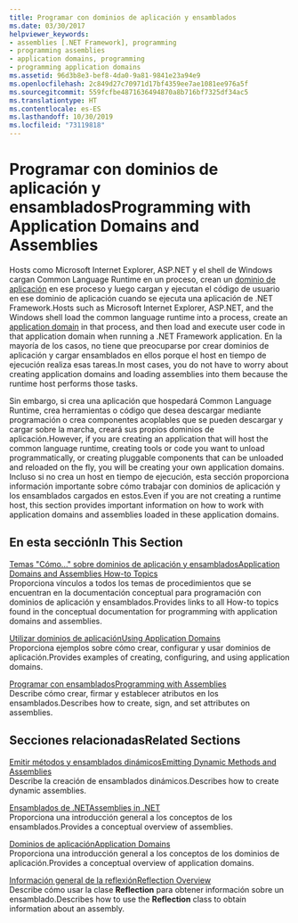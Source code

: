 ```yaml
---
title: Programar con dominios de aplicación y ensamblados
ms.date: 03/30/2017
helpviewer_keywords:
- assemblies [.NET Framework], programming
- programming assemblies
- application domains, programming
- programming application domains
ms.assetid: 96d3b8e3-bef8-4da0-9a81-9841e23a94e9
ms.openlocfilehash: 2c849d27c70971d17bf4359ee7ae1081ee976a5f
ms.sourcegitcommit: 559fcfbe4871636494870a8b716bf7325df34ac5
ms.translationtype: HT
ms.contentlocale: es-ES
ms.lasthandoff: 10/30/2019
ms.locfileid: "73119818"
---
```

# <a name="programming-with-application-domains-and-assemblies"></a><span data-ttu-id="a155f-102">Programar con dominios de aplicación y ensamblados</span><span class="sxs-lookup"><span data-stu-id="a155f-102">Programming with Application Domains and Assemblies</span></span>

<span data-ttu-id="a155f-103">Hosts como Microsoft Internet Explorer, ASP.NET y el shell de Windows cargan Common Language Runtime en un proceso, crean un [dominio de aplicación](application-domains.md) en ese proceso y luego cargan y ejecutan el código de usuario en ese dominio de aplicación cuando se ejecuta una aplicación de .NET Framework.</span><span class="sxs-lookup"><span data-stu-id="a155f-103">Hosts such as Microsoft Internet Explorer, ASP.NET, and the Windows shell load the common language runtime into a process, create an [application domain](application-domains.md) in that process, and then load and execute user code in that application domain when running a .NET Framework application.</span></span> <span data-ttu-id="a155f-104">En la mayoría de los casos, no tiene que preocuparse por crear dominios de aplicación y cargar ensamblados en ellos porque el host en tiempo de ejecución realiza esas tareas.</span><span class="sxs-lookup"><span data-stu-id="a155f-104">In most cases, you do not have to worry about creating application domains and loading assemblies into them because the runtime host performs those tasks.</span></span>  
  
<span data-ttu-id="a155f-105">Sin embargo, si crea una aplicación que hospedará Common Language Runtime, crea herramientas o código que desea descargar mediante programación o crea componentes acoplables que se pueden descargar y cargar sobre la marcha, creará sus propios dominios de aplicación.</span><span class="sxs-lookup"><span data-stu-id="a155f-105">However, if you are creating an application that will host the common language runtime, creating tools or code you want to unload programmatically, or creating pluggable components that can be unloaded and reloaded on the fly, you will be creating your own application domains.</span></span> <span data-ttu-id="a155f-106">Incluso si no crea un host en tiempo de ejecución, esta sección proporciona información importante sobre cómo trabajar con dominios de aplicación y los ensamblados cargados en estos.</span><span class="sxs-lookup"><span data-stu-id="a155f-106">Even if you are not creating a runtime host, this section provides important information on how to work with application domains and assemblies loaded in these application domains.</span></span>  
  
## <a name="in-this-section"></a><span data-ttu-id="a155f-107">En esta sección</span><span class="sxs-lookup"><span data-stu-id="a155f-107">In This Section</span></span>  

[<span data-ttu-id="a155f-108">Temas "Cómo..." sobre dominios de aplicación y ensamblados</span><span class="sxs-lookup"><span data-stu-id="a155f-108">Application Domains and Assemblies How-to Topics</span></span>](application-domains-and-assemblies-how-to-topics.md)  
<span data-ttu-id="a155f-109">Proporciona vínculos a todos los temas de procedimientos que se encuentran en la documentación conceptual para programación con dominios de aplicación y ensamblados.</span><span class="sxs-lookup"><span data-stu-id="a155f-109">Provides links to all How-to topics found in the conceptual documentation for programming with application domains and assemblies.</span></span>  
  
[<span data-ttu-id="a155f-110">Utilizar dominios de aplicación</span><span class="sxs-lookup"><span data-stu-id="a155f-110">Using Application Domains</span></span>](use.md)  
<span data-ttu-id="a155f-111">Proporciona ejemplos sobre cómo crear, configurar y usar dominios de aplicación.</span><span class="sxs-lookup"><span data-stu-id="a155f-111">Provides examples of creating, configuring, and using application domains.</span></span>  
  
[<span data-ttu-id="a155f-112">Programar con ensamblados</span><span class="sxs-lookup"><span data-stu-id="a155f-112">Programming with Assemblies</span></span>](../../standard/assembly/program.md)  
<span data-ttu-id="a155f-113">Describe cómo crear, firmar y establecer atributos en los ensamblados.</span><span class="sxs-lookup"><span data-stu-id="a155f-113">Describes how to create, sign, and set attributes on assemblies.</span></span>  
  
## <a name="related-sections"></a><span data-ttu-id="a155f-114">Secciones relacionadas</span><span class="sxs-lookup"><span data-stu-id="a155f-114">Related Sections</span></span>  

[<span data-ttu-id="a155f-115">Emitir métodos y ensamblados dinámicos</span><span class="sxs-lookup"><span data-stu-id="a155f-115">Emitting Dynamic Methods and Assemblies</span></span>](../reflection-and-codedom/emitting-dynamic-methods-and-assemblies.md)  
<span data-ttu-id="a155f-116">Describe la creación de ensamblados dinámicos.</span><span class="sxs-lookup"><span data-stu-id="a155f-116">Describes how to create dynamic assemblies.</span></span>  
  
[<span data-ttu-id="a155f-117">Ensamblados de .NET</span><span class="sxs-lookup"><span data-stu-id="a155f-117">Assemblies in .NET</span></span>](../../standard/assembly/index.md)  
<span data-ttu-id="a155f-118">Proporciona una introducción general a los conceptos de los ensamblados.</span><span class="sxs-lookup"><span data-stu-id="a155f-118">Provides a conceptual overview of assemblies.</span></span>  
  
[<span data-ttu-id="a155f-119">Dominios de aplicación</span><span class="sxs-lookup"><span data-stu-id="a155f-119">Application Domains</span></span>](application-domains.md)  
<span data-ttu-id="a155f-120">Proporciona una introducción general a los conceptos de los dominios de aplicación.</span><span class="sxs-lookup"><span data-stu-id="a155f-120">Provides a conceptual overview of application domains.</span></span>  
  
[<span data-ttu-id="a155f-121">Información general de la reflexión</span><span class="sxs-lookup"><span data-stu-id="a155f-121">Reflection Overview</span></span>](../reflection-and-codedom/reflection.md)  
<span data-ttu-id="a155f-122">Describe cómo usar la clase **Reflection** para obtener información sobre un ensamblado.</span><span class="sxs-lookup"><span data-stu-id="a155f-122">Describes how to use the **Reflection** class to obtain information about an assembly.</span></span>
